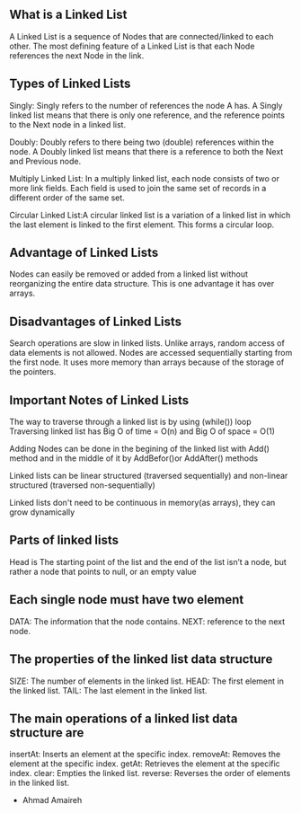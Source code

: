 ## What is a Linked List
A Linked List is a sequence of Nodes that are connected/linked to each other.
The most defining feature of a Linked List is that each Node references the next Node in the link.

## Types of Linked Lists
Singly: Singly refers to the number of references the node A has. A Singly linked list means that there is only one reference, and the reference points to the Next node in a linked list.

Doubly: Doubly refers to there being two (double) references within the node. A Doubly linked list means that there is a reference to both the Next and Previous node.

Multiply Linked List: In a multiply linked list, each node consists of two or more link fields. Each field is used to join the same set of records in a different order of the same set.

Circular Linked List:A circular linked list is a variation of a linked list in which the last element is linked to the first element. This forms a circular loop.


## Advantage of Linked Lists
Nodes can easily be removed or added from a linked list without reorganizing the entire data structure. This is one advantage it has over arrays.

## Disadvantages of Linked Lists
Search operations are slow in linked lists. Unlike arrays, random access of data elements is not allowed. Nodes are accessed sequentially starting from the first node. It uses more memory than arrays because of the storage of the pointers.
## Important Notes of Linked Lists
The way to traverse through a linked list is by using (while()) loop
Traversing linked list has Big O of time = O(n) and Big O of space = O(1)

Adding Nodes can be done in the begining of the linked list with Add() method and in the middle of it by AddBefor()or AddAfter() methods

Linked lists can be linear structured (traversed sequentially) and non-linear structured (traversed non-sequentially)

Linked lists don't need to be continuous in memory(as arrays), they can grow dynamically

## Parts of linked lists
Head is The starting point of the list and the end of the list isn’t a node, but rather a node that points to null, or an empty value

## Each single node must have two element
DATA: The information that the node contains.
NEXT: reference to the next node.

## The properties of the linked list data structure
SIZE: The number of elements in the linked list.
HEAD: The first element in the linked list.
TAIL: The last element in the linked list.

## The main operations of a linked list data structure are
insertAt: Inserts an element at the specific index.
removeAt: Removes the element at the specific index.
getAt: Retrieves the element at the specific index.
clear: Empties the linked list.
reverse: Reverses the order of elements in the linked list.

 * Ahmad Amaireh